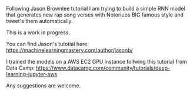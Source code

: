 
Following Jason Brownlee tutorial I am trying to build a simple RNN model that generates new rap song verses with Notoriuos BIG famous style and tweet's them automatically.

This is a work in progress.

You can find Jason's tutotial here:
https://machinelearningmastery.com/author/jasonb/

I trained the models on a AWS EC2 GPU instance follwing this tutorial from Data Camp:
https://www.datacamp.com/community/tutorials/deep-learning-jupyter-aws

Any suggestions are welcome. 
